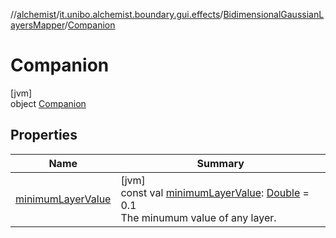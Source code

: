 //[alchemist](../../../../index.md)/[it.unibo.alchemist.boundary.gui.effects](../../index.md)/[BidimensionalGaussianLayersMapper](../index.md)/[Companion](index.md)

# Companion

[jvm]\
object [Companion](index.md)

## Properties

| Name | Summary |
|---|---|
| [minimumLayerValue](minimum-layer-value.md) | [jvm]<br>const val [minimumLayerValue](minimum-layer-value.md): [Double](https://kotlinlang.org/api/latest/jvm/stdlib/kotlin/-double/index.html) = 0.1<br>The minumum value of any layer. |

